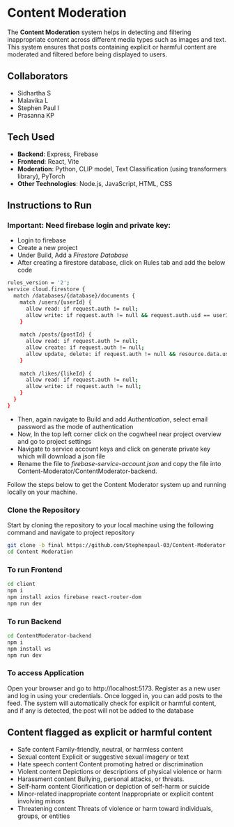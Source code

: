  # Content Moderation

The **Content Moderation** system helps in detecting and filtering inappropriate content across different media types such as images and text. This system ensures that posts containing explicit or harmful content are moderated and filtered before being displayed to users. 

## Collaborators

- Sidhartha S
- Malavika L
- Stephen Paul I
- Prasanna KP

## Tech Used

- **Backend**: Express, Firebase
- **Frontend**: React, Vite
- **Moderation**: Python, CLIP model, Text Classification (using transformers library), PyTorch
- **Other Technologies**: Node.js, JavaScript, HTML, CSS

## Instructions to Run

### Important: Need firebase login and private key:

- Login to firebase
- Create a new project
- Under Build, Add a *Firestore Database*
- After creating a firestore database, click on Rules tab and add the below code 

```bash
rules_version = '2';
service cloud.firestore {
  match /databases/{database}/documents {
    match /users/{userId} {
      allow read: if request.auth != null;
      allow write: if request.auth != null && request.auth.uid == userId;
    }
    
    match /posts/{postId} {
      allow read: if request.auth != null;
      allow create: if request.auth != null;
      allow update, delete: if request.auth != null && resource.data.userId == request.auth.uid;
    }
    
    match /likes/{likeId} {
      allow read: if request.auth != null;
      allow write: if request.auth != null;
    }
  }
}
```
- Then, again navigate to Build and add *Authentication*, select email password as the mode of authentication
- Now, In the top left corner click on the cogwheel near project overview and go to project settings
- Navigate to service account keys and click on generate private key which will download a json file
- Rename the file to *firebase-service-account.json* and copy the file into Content-Moderator/ContentModerator-backend.

Follow the steps below to get the Content Moderator system up and running locally on your machine.

### Clone the Repository

Start by cloning the repository to your local machine using the following command and navigate to project repository

```bash
git clone -b final https://github.com/Stephenpaul-03/Content-Moderator.git
cd Content Moderation
```

### To run Frontend

```bash
cd client
npm i
npm install axios firebase react-router-dom
npm run dev
```

### To run Backend

```bash
cd ContentModerator-backend
npm i
npm install ws
npm run dev
```

### To access Application

Open your browser and go to http://localhost:5173.
Register as a new user and log in using your credentials.
Once logged in, you can add posts to the feed.
The system will automatically check for explicit or harmful content, and if any is detected, the post will not be added to the database

## Content flagged as explicit or harmful content

- Safe content Family-friendly, neutral, or harmless content 
- Sexual content Explicit or suggestive sexual imagery or text
- Hate speech content Content promoting hatred or discrimination
- Violent content Depictions or descriptions of physical violence or harm
- Harassment content Bullying, personal attacks, or threats.
- Self-harm content  Glorification or depiction of self-harm or suicide
- Minor-related inappropriate content Inappropriate or explicit content involving minors
- Threatening content Threats of violence or harm toward individuals, groups, or entities

